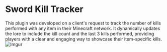 # Sword Kill Tracker

This plugin was developed on a client's request to track the number of kills performed with any item in their Minecraft network. It dynamically updates the lore to include the kill count and the last 3 kills performed, providing players with a clear and engaging way to showcase their item-specific kills.
![Imgur](https://i.imgur.com/mp0mhbQ.gif)





